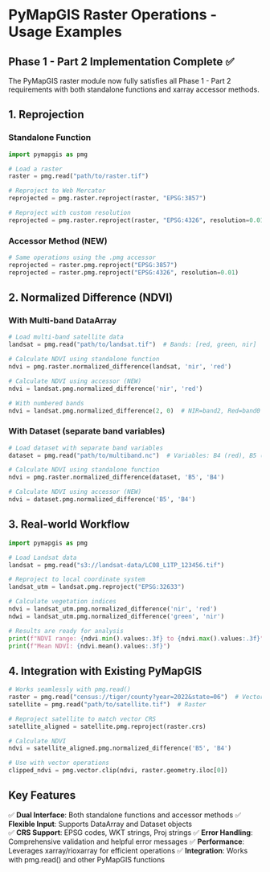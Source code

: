 # PyMapGIS Raster Operations - Usage Examples

## Phase 1 - Part 2 Implementation Complete ✅

The PyMapGIS raster module now fully satisfies all Phase 1 - Part 2 requirements with both standalone functions and xarray accessor methods.

## 1. Reprojection

### Standalone Function
```python
import pymapgis as pmg

# Load a raster
raster = pmg.read("path/to/raster.tif")

# Reproject to Web Mercator
reprojected = pmg.raster.reproject(raster, "EPSG:3857")

# Reproject with custom resolution
reprojected = pmg.raster.reproject(raster, "EPSG:4326", resolution=0.01)
```

### Accessor Method (NEW)
```python
# Same operations using the .pmg accessor
reprojected = raster.pmg.reproject("EPSG:3857")
reprojected = raster.pmg.reproject("EPSG:4326", resolution=0.01)
```

## 2. Normalized Difference (NDVI)

### With Multi-band DataArray
```python
# Load multi-band satellite data
landsat = pmg.read("path/to/landsat.tif")  # Bands: [red, green, nir]

# Calculate NDVI using standalone function
ndvi = pmg.raster.normalized_difference(landsat, 'nir', 'red')

# Calculate NDVI using accessor (NEW)
ndvi = landsat.pmg.normalized_difference('nir', 'red')

# With numbered bands
ndvi = landsat.pmg.normalized_difference(2, 0)  # NIR=band2, Red=band0
```

### With Dataset (separate band variables)
```python
# Load dataset with separate band variables
dataset = pmg.read("path/to/multiband.nc")  # Variables: B4 (red), B5 (nir)

# Calculate NDVI using standalone function
ndvi = pmg.raster.normalized_difference(dataset, 'B5', 'B4')

# Calculate NDVI using accessor (NEW)
ndvi = dataset.pmg.normalized_difference('B5', 'B4')
```

## 3. Real-world Workflow

```python
import pymapgis as pmg

# Load Landsat data
landsat = pmg.read("s3://landsat-data/LC08_L1TP_123456.tif")

# Reproject to local coordinate system
landsat_utm = landsat.pmg.reproject("EPSG:32633")

# Calculate vegetation indices
ndvi = landsat_utm.pmg.normalized_difference('nir', 'red')
ndwi = landsat_utm.pmg.normalized_difference('green', 'nir')

# Results are ready for analysis
print(f"NDVI range: {ndvi.min().values:.3f} to {ndvi.max().values:.3f}")
print(f"Mean NDVI: {ndvi.mean().values:.3f}")
```

## 4. Integration with Existing PyMapGIS

```python
# Works seamlessly with pmg.read()
raster = pmg.read("census://tiger/county?year=2022&state=06")  # Vector
satellite = pmg.read("path/to/satellite.tif")  # Raster

# Reproject satellite to match vector CRS
satellite_aligned = satellite.pmg.reproject(raster.crs)

# Calculate NDVI
ndvi = satellite_aligned.pmg.normalized_difference('B5', 'B4')

# Use with vector operations
clipped_ndvi = pmg.vector.clip(ndvi, raster.geometry.iloc[0])
```

## Key Features

✅ **Dual Interface**: Both standalone functions and accessor methods
✅ **Flexible Input**: Supports DataArray and Dataset objects  
✅ **CRS Support**: EPSG codes, WKT strings, Proj strings
✅ **Error Handling**: Comprehensive validation and helpful error messages
✅ **Performance**: Leverages xarray/rioxarray for efficient operations
✅ **Integration**: Works with pmg.read() and other PyMapGIS functions
